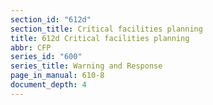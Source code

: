 ```yaml
---
section_id: "612d"
section_title: Critical facilities planning
title: 612d Critical facilities planning
abbr: CFP
series_id: "600"
series_title: Warning and Response
page_in_manual: 610-8
document_depth: 4
---
```

